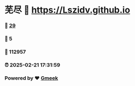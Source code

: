 # 芜尽 :link: https://Lszidv.github.io 
### :page_facing_up: [29](https://Lszidv.github.io/tag.html) 
### :speech_balloon: 5 
### :hibiscus: 112957 
### :alarm_clock: 2025-02-21 17:31:59 
### Powered by :heart: [Gmeek](https://github.com/Meekdai/Gmeek)
